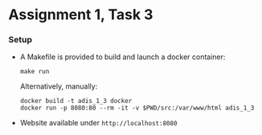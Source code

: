 # Assignment 1, Task 3

### Setup
* A Makefile is provided to build and launch a docker container:
    ```console
    make run
    ```
    Alternatively, manually:
    ```console
    docker build -t adis_1_3 docker
	docker run -p 8080:80 --rm -it -v $PWD/src:/var/www/html adis_1_3
    ```
* Website available under `http://localhost:8080`
